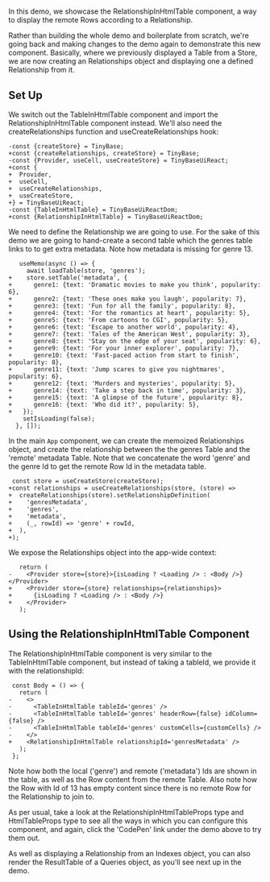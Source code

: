 # <RelationshipInHtmlTable />

In this demo, we showcase the RelationshipInHtmlTable component, a way to
display the remote Rows according to a Relationship.

Rather than building the whole demo and boilerplate from scratch, we're going
back and making changes to the <TableInHtmlTable /> demo again to demonstrate
this new component. Basically, where we previously displayed a Table from a
Store, we are now creating an Relationships object and displaying one a defined
Relationship from it.

[base]: # '<TableInHtmlTable />'

## Set Up

We switch out the TableInHtmlTable component and import the
RelationshipInHtmlTable component instead. We'll also need the
createRelationships function and useCreateRelationships hook:

```diff-js
-const {createStore} = TinyBase;
+const {createRelationships, createStore} = TinyBase;
-const {Provider, useCell, useCreateStore} = TinyBaseUiReact;
+const {
+  Provider,
+  useCell,
+  useCreateRelationships,
+  useCreateStore,
+} = TinyBaseUiReact;
-const {TableInHtmlTable} = TinyBaseUiReactDom;
+const {RelationshipInHtmlTable} = TinyBaseUiReactDom;
```

We need to define the Relationship we are going to use. For the sake of this
demo we are going to hand-create a second table which the genres table links to
to get extra metadata. Note how metadata is missing for genre 13.

```diff-js
   useMemo(async () => {
     await loadTable(store, 'genres');
+    store.setTable('metadata', {
+      genre1: {text: 'Dramatic movies to make you think', popularity: 6},
+      genre2: {text: 'These ones make you laugh', popularity: 7},
+      genre3: {text: 'Fun for all the family', popularity: 8},
+      genre4: {text: 'For the romantics at heart', popularity: 5},
+      genre5: {text: 'From cartoons to CGI', popularity: 5},
+      genre6: {text: 'Escape to another world', popularity: 4},
+      genre7: {text: 'Tales of the American West', popularity: 3},
+      genre8: {text: 'Stay on the edge of your seat', popularity: 6},
+      genre9: {text: 'For your inner explorer', popularity: 7},
+      genre10: {text: 'Fast-paced action from start to finish', popularity: 8},
+      genre11: {text: 'Jump scares to give you nightmares', popularity: 6},
+      genre12: {text: 'Murders and mysteries', popularity: 5},
+      genre14: {text: 'Take a step back in time', popularity: 3},
+      genre15: {text: 'A glimpse of the future', popularity: 8},
+      genre16: {text: 'Who did it?', popularity: 5},
+   });
    setIsLoading(false);
  }, []);
```

In the main `App`
component, we can create the memoized Relationships object, and create the
relationship between the the genres Table and the 'remote' metadata Table. Note
that we concatenate the word 'genre' and the genre Id to get the remote Row Id
in the metadata table.

```diff-js
 const store = useCreateStore(createStore);
+const relationships = useCreateRelationships(store, (store) =>
+  createRelationships(store).setRelationshipDefinition(
+    'genresMetadata',
+    'genres',
+    'metadata',
+    (_, rowId) => 'genre' + rowId,
+  ),
+);
```

We expose the Relationships object into the app-wide context:

```diff-js
   return (
-    <Provider store={store}>{isLoading ? <Loading /> : <Body />}</Provider>
+    <Provider store={store} relationships={relationships}>
+      {isLoading ? <Loading /> : <Body />}
+    </Provider>
   );
```

## Using the RelationshipInHtmlTable Component

The RelationshipInHtmlTable component is very similar to the TableInHtmlTable
component, but instead of taking a tableId, we provide it with the
relationshipId:

```diff-jsx
 const Body = () => {
   return (
-    <>
-      <TableInHtmlTable tableId='genres' />
-      <TableInHtmlTable tableId='genres' headerRow={false} idColumn={false} />
-      <TableInHtmlTable tableId='genres' customCells={customCells} />
-    </>
+    <RelationshipInHtmlTable relationshipId='genresMetadata' />
   );
 };
```

Note how both the local ('genre') and remote ('metadata') Ids are shown in the
table, as well as the Row content from the remote Table. Also note how the Row
with Id of 13 has empty content since there is no remote Row for the
Relationship to join to.

As per usual, take a look at the RelationshipInHtmlTableProps type and
HtmlTableProps type to see all the ways in which you can configure this
component, and again, click the 'CodePen' link under the demo above to try them
out.

As well as displaying a Relationship from an Indexes object, you can also render
the ResultTable of a Queries object, as you'll see next up in the
<ResultTableInHtmlTable /> demo.
